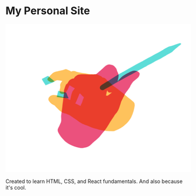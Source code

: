 # My Personal Site

<img src="hands.png" width=600px />

Created to learn HTML, CSS, and React fundamentals. And also because it's cool.

